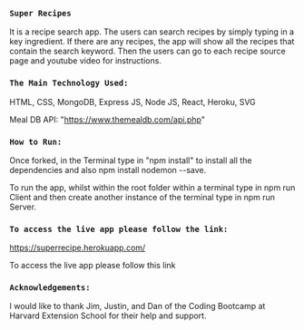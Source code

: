 
### `Super Recipes`
It is a recipe search app. The users can search recipes by simply typing in a key ingredient. If there are any recipes, the app will show all the recipes that contain the search keyword. Then the users can go to each recipe source page and youtube video for instructions.

### `The Main Technology Used:`
HTML, CSS, MongoDB, Express JS, Node JS, React, Heroku, SVG

Meal DB API:
"https://www.themealdb.com/api.php"

### `How to Run:`
Once forked, in the Terminal type in "npm install" to install all the dependencies and also npm install nodemon --save.

To run the app, whilst within the root folder within a terminal type in npm run Client and then create another instance of the terminal type in npm run Server.

### `To access the live app please follow the link:`
https://superrecipe.herokuapp.com/

To access the live app please follow this link

### `Acknowledgements:`
I would like to thank Jim, Justin, and Dan of the Coding Bootcamp at Harvard Extension School for their help and support.
